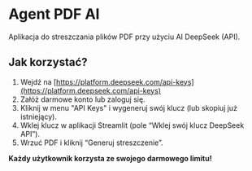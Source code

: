 # Agent PDF AI

Aplikacja do streszczania plików PDF przy użyciu AI DeepSeek (API).

## Jak korzystać?

1. Wejdź na [https://platform.deepseek.com/api-keys](https://platform.deepseek.com/api-keys)
2. Załóż darmowe konto lub zaloguj się.
3. Kliknij w menu "API Keys" i wygeneruj swój klucz (lub skopiuj już istniejący).
4. Wklej klucz w aplikacji Streamlit (pole “Wklej swój klucz DeepSeek API”).
5. Wrzuć PDF i kliknij “Generuj streszczenie”.

**Każdy użytkownik korzysta ze swojego darmowego limitu!**
